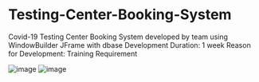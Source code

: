 # Testing-Center-Booking-System
Covid-19 Testing Center Booking System developed by team using WindowBuilder JFrame with dbase
Development Duration: 1 week
Reason for Development: Training Requirement

![image](https://user-images.githubusercontent.com/57970964/157171265-328effaa-dbd0-4e36-acf3-1edc6a29dd3f.png)
![image](https://user-images.githubusercontent.com/57970964/157171268-c870c7a3-433d-445e-b0c8-362446dc9da5.png)
